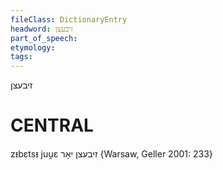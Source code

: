 ```yaml
---
fileClass: DictionaryEntry
headword: זיבעצן
part_of_speech: 
etymology: 
tags: 
---
```

זיבעצן

CENTRAL
========

zᵻbɛtsᵻ juu̯ɛ זיבעצן יאָר {Warsaw, Geller 2001: 233}